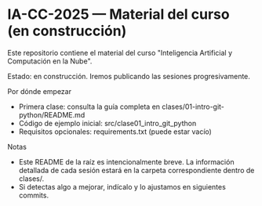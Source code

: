 # IA-CC-2025 — Material del curso (en construcción)

Este repositorio contiene el material del curso "Inteligencia Artificial y Computación en la Nube".

Estado: en construcción. Iremos publicando las sesiones progresivamente.

Por dónde empezar
- Primera clase: consulta la guía completa en clases/01-intro-git-python/README.md
- Código de ejemplo inicial: src/clase01_intro_git_python
- Requisitos opcionales: requirements.txt (puede estar vacío)

Notas
- Este README de la raíz es intencionalmente breve. La información detallada de cada sesión estará en la carpeta correspondiente dentro de clases/.
- Si detectas algo a mejorar, indícalo y lo ajustamos en siguientes commits.
